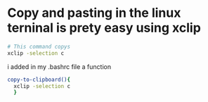 # Copy and pasting in the linux terninal is prety easy using xclip


```bash
# This command copys
xclip -selection c
```

i added in my .bashrc file a function

```bash
copy-to-clipboard(){
  xclip -selection c
  }
```
